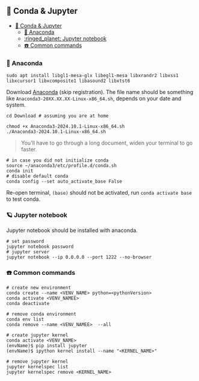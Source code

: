 ## :cactus: Conda & Jupyter

- [:cactus: Conda \& Jupyter](#cactus-conda--jupyter)
  - [:snake: Anaconda](#snake-anaconda)
  - [:ringed\_planet: Jupyter notebook](#ringed_planet-jupyter-notebook)
  - [:telephone: Common commands](#telephone-common-commands)

### :snake: Anaconda

```shell
sudo apt install libgl1-mesa-glx libegl1-mesa libxrandr2 libxss1 libxcursor1 libxcomposite1 libasound2 libxtst6
```

Download [Anaconda](https://www.anaconda.com/download) (skip registration). The file name should be something like `Anaconda3-20XX.XX.XX-Linux-x86_64.sh`, depends on your date and system.

```shell
cd Download # assuming you are at home

chmod +x Anaconda3-2024.10.1-Linux-x86_64.sh
./Anaconda3-2024.10.1-Linux-x86_64.sh
```

> You'll have to go through a long document, widen your terminal to go faster.

```shell
# in case you did not initialize conda
source ~/anaconda3/etc/profile.d/conda.sh
conda init
# disable default conda 
conda config --set auto_activate_base False
```

Re-open terminal, `(base)` should not be activated, run `conda activate base` to test conda.


### :ringed_planet: Jupyter notebook
Jupyter notebook should be installed with anaconda.

```
# set password
jupyter notebook password
# jupyter server 
jupyter notebook --ip 0.0.0.0 --port 1222 --no-browser
```

### :telephone: Common commands
```shell
# create new environment
conda create --name <VENV_NAME> python=<pythonVersion>
conda activate <VENV_NAMEE>
conda deactivate

# remove conda environment
conda env list
conda remove --name <VENV_NAMEE>  --all

# create jupyter kernel
conda activate <VENV_NAME>
(envName)$ pip install jupyter
(envName)$ ipython kernel install --name "<KERNEL_NAME>"

# remove jupyter kernel
jupyter kernelspec list
jupyter kernelspec remove <KERNEL_NAME>
```